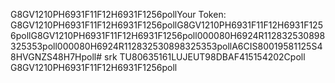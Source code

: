 G8GV1210PH6931F11F12H6931F1256pollYour Token: G8GV1210PH6931F11F12H6931F1256pollG8GV1210PH6931F11F12H6931F1256pollG8GV1210PH6931F11F12H6931F1256poll000080H6924R112832530898325353poll000080H6924R112832530898325353pollA6CIS80019581125S48HVGNZS48H7Hpoll# srk
TU80635161LUJEUT98DBAF415154202Cpoll
G8GV1210PH6931F11F12H6931F1256poll
